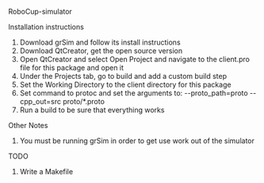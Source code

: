 RoboCup-simulator

Installation instructions
1. Download grSim and follow its install instructions
2. Download QtCreator, get the open source version
3. Open QtCreator and select Open Project and navigate to the client.pro file for this package and open it
4. Under the Projects tab, go to build and add a custom build step
5. Set the Working Directory to the client directory for this package
6. Set command to protoc and set the arguments to: --proto_path=proto --cpp_out=src proto/*.proto
7. Run a build to be sure that everything works

Other Notes
1. You must be running grSim in order to get use work out of the simulator

TODO
1. Write a Makefile

